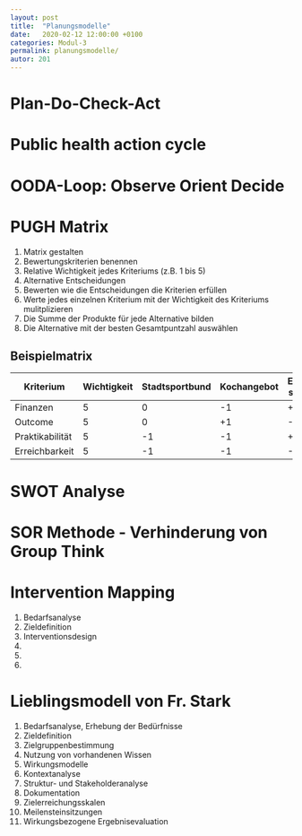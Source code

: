 ```yaml
---
layout: post
title:  "Planungsmodelle"
date:   2020-02-12 12:00:00 +0100
categories: Modul-3
permalink: planungsmodelle/
autor: 201
---
```


# Plan-Do-Check-Act
# Public health action cycle
# OODA-Loop: Observe Orient Decide
# PUGH Matrix

  1. Matrix gestalten
  2. Bewertungskriterien benennen
  3. Relative Wichtigkeit jedes Kriteriums (z.B. 1 bis 5)
  4. Alternative Entscheidungen
  5. Bewerten wie die Entscheidungen die Kriterien erfüllen
  6. Werte jedes einzelnen Kriterium mit der Wichtigkeit des Kriteriums mulitplizieren
  7. Die Summe der Produkte für jede Alternative bilden
  8. Die Alternative mit der besten Gesamtpuntzahl auswählen

## Beispielmatrix

|Kriterium|Wichtigkeit|Stadtsportbund|Kochangebot| Erzieher schulen|  
|---------|-----------|-------------|-------------|----------------|
|Finanzen|5|0|-1|+1|
|Outcome|5|0|+1|-1|
|Praktikabilität|5|-1|-1|+1|
|Erreichbarkeit|5|-1|-1|-1|

# SWOT Analyse
# SOR Methode - Verhinderung von Group Think
# Intervention Mapping
1. Bedarfsanalyse
2. Zieldefinition
3. Interventionsdesign
4. 
5. 
6. 

# Lieblingsmodell von Fr. Stark
1. Bedarfsanalyse, Erhebung der Bedürfnisse
2. Zieldefinition
3. Zielgruppenbestimmung
4. Nutzung von vorhandenen Wissen
5. Wirkungsmodelle
6. Kontextanalyse
7. Struktur- und Stakeholderanalyse
8. Dokumentation
9. Zielerreichungsskalen
10. Meilensteinsitzungen
11. Wirkungsbezogene Ergebnisevaluation

